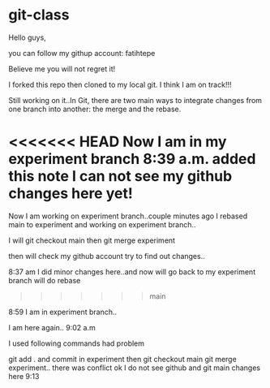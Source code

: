 # git-class

Hello guys,

you can follow my githup account:  fatihtepe

Believe me you will not regret it!

I forked this repo then cloned to my local git. I think I am on track!!!

Still working on it..In Git, there are two main ways to integrate changes from one branch into another: the merge and the rebase.

<<<<<<< HEAD
Now I am in my experiment branch 8:39 a.m. added this note I can not see my github changes here yet!
=======
Now I am working on experiment branch..couple minutes ago I rebased main to experiment and working on experiment branch..

I will git checkout main then git merge experiment

then will check my github account try to find out changes..

8:37 am I did minor changes here..and now will go back to my experiment branch will do rebase
>>>>>>> main

8:59 I am in experiment branch..

I am here again.. 9:02 a.m

I used following commands had problem

git add . and commit in experiment then 
git checkout main
git merge experiment.. there was conflict 
ok I do not see github and git main changes here 9:13
